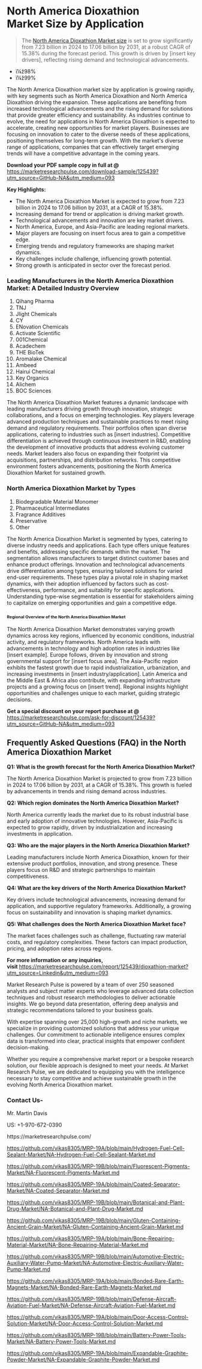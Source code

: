 <h1>North America Dioxathion Market&nbsp;Size by Application</h1><blockquote><p>The <a href="https://marketresearchpulse.com/download-sample/125439?utm_source=GitHub-NA&amp;utm_medium=093">North America Dioxathion Market size</a> is set to grow significantly from 7.23 billion in 2024 to 17.06 billion by 2031, at a robust CAGR of 15.38% during the forecast period. This growth is driven by [insert key drivers], reflecting rising demand and technological advancements.</p></blockquote><ul><li>ï¼ž98%<li> ï¼ž99%</li></ul><p>The North America Dioxathion market size by application is growing rapidly, with key segments such as North America Dioxathion and North America Dioxathion driving the expansion. These applications are benefiting from increased technological advancements and the rising demand for solutions that provide greater efficiency and sustainability. As industries continue to evolve, the need for applications in North America Dioxathion is expected to accelerate, creating new opportunities for market players. Businesses are focusing on innovation to cater to the diverse needs of these applications, positioning themselves for long-term growth. With the market's diverse range of applications, companies that can effectively target emerging trends will have a competitive advantage in the coming years.</p><p><strong>Download your PDF sample copy in full at @ </strong><a href="https://marketresearchpulse.com/download-sample/125439?utm_source=GitHub-NA&amp;utm_medium=093">https://marketresearchpulse.com/download-sample/125439?utm_source=GitHub-NA&amp;utm_medium=093</a></p><p><strong>Key Highlights: </strong></p><ul><li>The North America Dioxathion Market is expected to grow from 7.23 billion in 2024 to 17.06 billion by 2031, at a CAGR of 15.38%.</li><li>Increasing demand for trend or application is driving market growth.</li><li>Technological advancements and innovation are key market drivers.</li><li>North America, Europe, and Asia-Pacific are leading regional markets.</li><li>Major players are focusing on insert focus area to gain a competitive edge.</li><li>Emerging trends and regulatory frameworks are shaping market dynamics.</li><li>Key challenges include challenge, influencing growth potential.</li><li>Strong growth is anticipated in sector over the forecast period.</li></ul><h3>Leading Manufacturers in the North America Dioxathion Market: A Detailed Industry Overview</h3><ol><li>Qihang Pharma</li><li>TNJ</li><li>Jlight Chemicals</li><li>CY</li><li>ENovation Chemicals</li><li>Activate Scientific</li><li>001Chemical</li><li>Acadechem</li><li>THE BioTek</li><li>Aromalake Chemical</li><li>Ambeed</li><li>Hairui Chemical</li><li>Key Organics</li><li>Alichem</li><li>BOC Sciences</li></ol><div class="flex max-w-full flex-col flex-grow"><div class="min-h-8 text-message flex w-full flex-col items-end gap-2 whitespace-normal break-words [.text-message+&amp;]:mt-5" dir="auto" data-message-author-role="assistant" data-message-id="fd8432e4-4910-450d-b182-61b7bfb0a01f" data-message-model-slug="gpt-4o"><div class="flex w-full flex-col gap-1 empty:hidden first:pt-[3px]"><div class="markdown prose w-full break-words dark:prose-invert light"><p>The North America Dioxathion Market features a dynamic landscape with leading manufacturers driving growth through innovation, strategic collaborations, and a focus on emerging technologies. Key players leverage advanced production techniques and sustainable practices to meet rising demand and regulatory requirements. Their portfolios often span diverse applications, catering to industries such as [insert industries]. Competitive differentiation is achieved through continuous investment in R&amp;D, enabling the development of innovative products that address evolving customer needs. Market leaders also focus on expanding their footprint via acquisitions, partnerships, and distribution networks. This competitive environment fosters advancements, positioning the North America Dioxathion Market for sustained growth.</p></div></div></div></div><h3>North America Dioxathion Market by Types</h3><ol><li>Biodegradable Material Monomer<li> Pharmaceutical Intermediates<li> Fragrance Additives<li> Preservative<li> Other</li></ol><div class="flex max-w-full flex-col flex-grow"><div class="min-h-8 text-message flex w-full flex-col items-end gap-2 whitespace-normal break-words [.text-message+&amp;]:mt-5" dir="auto" data-message-author-role="assistant" data-message-id="084470be-0bb7-4664-bddf-5156b4f41249" data-message-model-slug="gpt-4o-mini"><div class="flex w-full flex-col gap-1 empty:hidden first:pt-[3px]"><div class="markdown prose w-full break-words dark:prose-invert light"><p>The North America Dioxathion Market is segmented by types, catering to diverse industry needs and applications. Each type offers unique features and benefits, addressing specific demands within the market. The segmentation allows manufacturers to target distinct customer bases and enhance product offerings. Innovation and technological advancements drive differentiation among types, ensuring tailored solutions for varied end-user requirements. These types play a pivotal role in shaping market dynamics, with their adoption influenced by factors such as cost-effectiveness, performance, and suitability for specific applications. Understanding type-wise segmentation is essential for stakeholders aiming to capitalize on emerging opportunities and gain a competitive edge.</p></div></div></div></div><h3><span style="font-size: 11px;">Regional Overview of the North America Dioxathion Market</span></h3><div class="flex max-w-full flex-col flex-grow"><div class="min-h-8 text-message flex w-full flex-col items-end gap-2 whitespace-normal break-words [.text-message+&amp;]:mt-5" dir="auto" data-message-author-role="assistant" data-message-id="e9038762-ce64-4e30-91c9-9bd413514231" data-message-model-slug="gpt-4o-mini"><div class="flex w-full flex-col gap-1 empty:hidden first:pt-[3px]"><div class="markdown prose w-full break-words dark:prose-invert light"><p>The North America Dioxathion Market demonstrates varying growth dynamics across key regions, influenced by economic conditions, industrial activity, and regulatory frameworks. North America leads with advancements in technology and high adoption rates in industries like [insert example]. Europe follows, driven by innovation and strong governmental support for [insert focus area]. The Asia-Pacific region exhibits the fastest growth due to rapid industrialization, urbanization, and increasing investments in [insert industry/application]. Latin America and the Middle East &amp; Africa also contribute, with expanding infrastructure projects and a growing focus on [insert trend]. Regional insights highlight opportunities and challenges unique to each market, guiding strategic decisions.</p></div></div></div></div><p><strong>Get a special discount on your report purchase at @ </strong><a href="https://marketresearchpulse.com/ask-for-discount/125439?utm_source=GitHub-NA&amp;utm_medium=093">https://marketresearchpulse.com/ask-for-discount/125439?utm_source=GitHub-NA&amp;utm_medium=093</a></p><h2>Frequently Asked Questions (FAQ) in the North America Dioxathion Market</h2><p><strong>Q1: What is the growth forecast for the North America Dioxathion Market?</strong></p><p>The North America Dioxathion Market is projected to grow from 7.23 billion in 2024 to 17.06 billion by 2031, at a CAGR of 15.38%. This growth is fueled by advancements in trends and rising demand across industries.</p><p><strong>Q2: Which region dominates the North America Dioxathion Market?</strong></p><p>North America currently leads the market due to its robust industrial base and early adoption of innovative technologies. However, Asia-Pacific is expected to grow rapidly, driven by industrialization and increasing investments in application.</p><p><strong>Q3: Who are the major players in the North America Dioxathion Market?</strong></p><p>Leading manufacturers include North America Dioxathion, known for their extensive product portfolios, innovation, and strong presence. These players focus on R&amp;D and strategic partnerships to maintain competitiveness.</p><p><strong>Q4: What are the key drivers of the North America Dioxathion Market?</strong></p><p>Key drivers include technological advancements, increasing demand for application, and supportive regulatory frameworks. Additionally, a growing focus on sustainability and innovation is shaping market dynamics.</p><p><strong>Q5: What challenges does the North America Dioxathion Market face?</strong></p><p>The market faces challenges such as challenge, fluctuating raw material costs, and regulatory complexities. These factors can impact production, pricing, and adoption rates across regions.</p><p><strong>For more information or any inquiries, visit&nbsp;</strong><a href="https://marketresearchpulse.com/report/125439/dioxathion-market?utm_source=Linkedin&utm_medium=093">https://marketresearchpulse.com/report/125439/dioxathion-market?utm_source=Linkedin&utm_medium=093</a></p><p>Market Research Pulse is powered by a team of over 250 seasoned analysts and subject matter experts who leverage advanced data collection techniques and robust research methodologies to deliver actionable insights. We go beyond data presentation, offering deep analysis and strategic recommendations tailored to your business goals.</p><p>With expertise spanning over 25,000 high-growth and niche markets, we specialize in providing customized solutions that address your unique challenges. Our commitment to actionable intelligence ensures complex data is transformed into clear, practical insights that empower confident decision-making.</p><p>Whether you require a comprehensive market report or a bespoke research solution, our flexible approach is designed to meet your needs. At Market Research Pulse, we are dedicated to equipping you with the intelligence necessary to stay competitive and achieve sustainable growth in the evolving North America Dioxathion market.</p><h3><strong>Contact Us-</strong></h3><p>Mr. Martin Davis</p><p>US: +1-970-672-0390</p><p>https://marketresearchpulse.com/</p><p><a href="https://github.com/vikas8305/MRP-19A/blob/main/Hydrogen-Fuel-Cell-Sealant-Market/NA-Hydrogen-Fuel-Cell-Sealant-Market.md">https://github.com/vikas8305/MRP-19A/blob/main/Hydrogen-Fuel-Cell-Sealant-Market/NA-Hydrogen-Fuel-Cell-Sealant-Market.md</a></p><p><a href="https://github.com/vikas8305/MRP-19B/blob/main/Fluorescent-Pigments-Market/NA-Fluorescent-Pigments-Market.md">https://github.com/vikas8305/MRP-19B/blob/main/Fluorescent-Pigments-Market/NA-Fluorescent-Pigments-Market.md</a></p><p><a href="https://github.com/vikas8305/MRP-19A/blob/main/Coated-Separator-Market/NA-Coated-Separator-Market.md">https://github.com/vikas8305/MRP-19A/blob/main/Coated-Separator-Market/NA-Coated-Separator-Market.md</a></p><p><a href="https://github.com/vikas8305/MRP-19B/blob/main/Botanical-and-Plant-Drug-Market/NA-Botanical-and-Plant-Drug-Market.md">https://github.com/vikas8305/MRP-19B/blob/main/Botanical-and-Plant-Drug-Market/NA-Botanical-and-Plant-Drug-Market.md</a></p><p><a href="https://github.com/vikas8305/MRP-19B/blob/main/Gluten-Containing-Ancient-Grain-Market/NA-Gluten-Containing-Ancient-Grain-Market.md">https://github.com/vikas8305/MRP-19B/blob/main/Gluten-Containing-Ancient-Grain-Market/NA-Gluten-Containing-Ancient-Grain-Market.md</a></p><p><a href="https://github.com/vikas8305/MRP-19A/blob/main/Bone-Repairing-Material-Market/NA-Bone-Repairing-Material-Market.md">https://github.com/vikas8305/MRP-19A/blob/main/Bone-Repairing-Material-Market/NA-Bone-Repairing-Material-Market.md</a></p><p><a href="https://github.com/vikas8305/MRP-19B/blob/main/Automotive-Electric-Auxiliary-Water-Pump-Market/NA-Automotive-Electric-Auxiliary-Water-Pump-Market.md">https://github.com/vikas8305/MRP-19B/blob/main/Automotive-Electric-Auxiliary-Water-Pump-Market/NA-Automotive-Electric-Auxiliary-Water-Pump-Market.md</a></p><p><a href="https://github.com/vikas8305/MRP-19A/blob/main/Bonded-Rare-Earth-Magnets-Market/NA-Bonded-Rare-Earth-Magnets-Market.md">https://github.com/vikas8305/MRP-19A/blob/main/Bonded-Rare-Earth-Magnets-Market/NA-Bonded-Rare-Earth-Magnets-Market.md</a></p><p><a href="https://github.com/vikas8305/MRP-19B/blob/main/Defense-Aircraft-Aviation-Fuel-Market/NA-Defense-Aircraft-Aviation-Fuel-Market.md">https://github.com/vikas8305/MRP-19B/blob/main/Defense-Aircraft-Aviation-Fuel-Market/NA-Defense-Aircraft-Aviation-Fuel-Market.md</a></p><p><a href="https://github.com/vikas8305/MRP-19A/blob/main/Door-Access-Control-Solution-Market/NA-Door-Access-Control-Solution-Market.md">https://github.com/vikas8305/MRP-19A/blob/main/Door-Access-Control-Solution-Market/NA-Door-Access-Control-Solution-Market.md</a></p><p><a href="https://github.com/vikas8305/MRP-19B/blob/main/Battery-Power-Tools-Market/NA-Battery-Power-Tools-Market.md">https://github.com/vikas8305/MRP-19B/blob/main/Battery-Power-Tools-Market/NA-Battery-Power-Tools-Market.md</a></p><p><a href="https://github.com/vikas8305/MRP-19A/blob/main/Expandable-Graphite-Powder-Market/NA-Expandable-Graphite-Powder-Market.md">https://github.com/vikas8305/MRP-19A/blob/main/Expandable-Graphite-Powder-Market/NA-Expandable-Graphite-Powder-Market.md</a></p>
